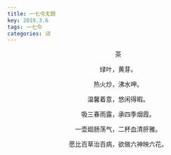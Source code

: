 ```yaml
---
title: 一七令无题
key: 2019.3.6
tags: 一七令
categories: 词
---
```


<p align="center">茶
</p>
<p align="center">绿叶，黄芽。
</p>
<p align="center">热火炒，沸水呷。
</p>
<p align="center">温馨着意，悠闲得暇。
</p>
<p align="center">吸三春雨露，承四季烟霞。
</p>
<p align="center">一壶廻肠荡气，二杯血清肝雅。
</p>
<p align="center">愿比百草治百病，欲做六神映六花。
</p>
<p align="center"></br>
</p>
